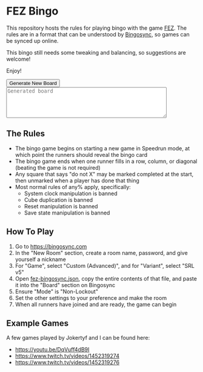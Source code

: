 # FEZ Bingo

This repository hosts the rules for playing bingo with the game [FEZ](http://www.fezgame.com/). The rules are in a format that can be understood by [Bingosync](https://bingosync.com), so games can be synced up online.

This bingo still needs some tweaking and balancing, so suggestions are welcome!

Enjoy!

<div id="Generator">
	<input id="generate-button" type="button" value="Generate New Board"/>
	<textarea id="generate-output" placeholder="Generated board" cols="50" rows="5"></textarea>
</div>

## The Rules

* The bingo game begins on starting a new game in Speedrun mode, at which point the runners should reveal the bingo card
* The bingo game ends when one runner fills in a row, column, or diagonal (beating the game is not required)
* Any square that says "do not X" may be marked completed at the start, then unmarked when a player has done that thing
* Most normal rules of any% apply, specifically:
	* System clock manipulation is banned
	* Cube duplication is banned
	* Reset manipulation is banned
	* Save state manipulation is banned

## How To Play

1. Go to https://bingosync.com
2. In the "New Room" section, create a room name, password, and give yourself a nickname
3. For "Game", select "Custom (Advanced)", and for "Variant", select "SRL v5"
4. Open [fez-bingosync.json](https://raw.githubusercontent.com/thearst3rd/fez-bingo/main/fez-bingosync.json), copy the entire contents of that file, and paste it into the "Board" section on Bingosync
5. Ensure "Mode" is "Non-Lockout"
6. Set the other settings to your preference and make the room
7. When all runners have joined and are ready, the game can begin

## Example Games

A few games played by Jokertyf and I can be found here:

* https://youtu.be/DqVuff4dB9I
* https://www.twitch.tv/videos/1452319274
* https://www.twitch.tv/videos/1452319276
